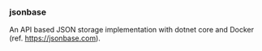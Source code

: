 ### jsonbase

An API based JSON storage implementation with dotnet core and Docker (ref. https://jsonbase.com).

